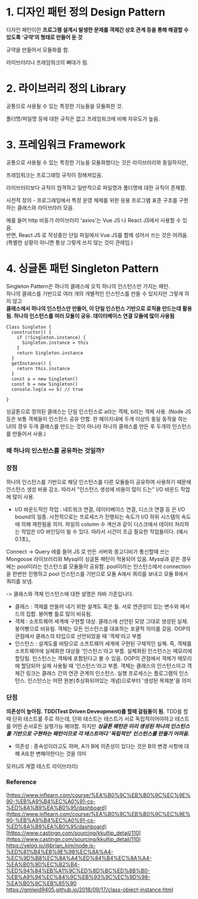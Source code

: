 # 1\. 디자인 패턴 정의 Design Pattern

디자인 패턴이란 **프로그램 설계시 발생한 문제를 객체간 상호 관계 등을 통해 해결할 수 있도록 ‘규약’의 형태로 만들어 둔 것**

규약을 만들어서 모듈화를 함.

라이브러리나 프레임워크의 뼈대가 됨.

# 2\. 라이브러리 정의 Library

공통으로 사용될 수 있는 특정한 기능들을 모듈화한 것.

폴더명/파일명 등에 대한 규칙은 없고 프레임워크에 비해 자유도가 높음.

# 3\. 프레임워크 Framework

공통으로 사용될 수 있는 특정한 기능을 모듈화했다는 것은 라이브러리와 동일하지만,

프레임워크는 프로그래밍 규칙이 정해져있음.

라이브러리보다 규칙이 엄격하고 일반적으로 파일명과 폴더명에 대한 규칙이 존재함.

사전적 정의 - 프로그래밍에서 특정 운영 체제를 위한 응용 프로그램 표준 구조를 구현하는 클래스와 라이브라러 모음.

예를 들어 http 비동기 라이브러리 'axios'는 Vue JS 나 React JS에서 사용할 수 있음.  
반면, React JS 로 작성중인 단일 파일에서 Vue JS를 함께 섞어서 쓰는 것은 어려움.  
(특별한 상황이 아니면 통상 그렇게 쓰지 않는 것이 관례임.)

# 4\. 싱글톤 패턴 Singleton Pattern

Singleton Pattern은 하나의 클래스에 오직 하나의 인스턴스만 가지는 패턴.  
하나의 클래스를 기반으로 여러 개의 개별적인 인스턴스를 만들 수 있지지만 그렇게 하지 않고  
**클래스에서 하나의 인스턴스만 만들어, 이 단일 인스턴스 기반으로 로직을 만드는데 활용됨.
하나의 인스턴스를 여러 모듈이 공유.
데이터베이스 연결 모듈에 많이 사용됨**

```
Class Singleton {
  constructor() {
    if (!Singleton.instance) {
      Singleton.instance = this
    }
    return Singleton.instance
  }
  getInstance() {
    return this.instance
  }
  const a = new Singleton()
  const b = new Singleton()
  console.log(a == b) // true

}

```

싱글톤으로 정의된 클래스는 단일 인스턴스로 a라는 객체, b라는 객체 사용.
(Node JS등은 보통 객체들이 인스턴스 공유 안함. 한 페이지내에 두개 이상의 동일 동작을 하는 UI의 경우 두개 클래스를 만드는 것이 아니라 하나의 클래스를 만든 후 두개의 인스턴스를 만들어서 사용.)

### 왜 하나의 인스턴스를 공유하는 것일까?

### 장점

하나의 인스턴스를 기반으로 해당 인스턴스를 다른 모듈들이 공유하여 사용하기 때문에 인스턴스 생성 비용 감소.
따라서 "인스턴스 생성에 비용이 많이 드는" I/O 바운드 작업에 많이 사용.

- I/O 바운드적인 작업 : 네트워크 연결, 데이터베이스 연결, 디스크 연결 등 은 I/O bound의 일종. 사전적으로는 프로세스가 진행되는 속도가 I/O 하위 시스템의 속도에 의해 제한됨을 의미. 파일의 column 수 계산과 같이 디스크에서 데이터 처리하는 작업은 I/O 바인딩이 될 수 있다. 따라서 시간이 조금 필요한 작업들이다. (예시 0.1초)\_

Connect -> Query
에를 들어
JS 로 만든 서버와 몽고디비가 통신할때 쓰는 Mongoose 라이브러리와 Mysql이 싱글톤 패턴이 적용되어 있음.
Mysql과 같은 경우에는 pool이라는 인스턴스를 모듈들이 공유함.
pool이라는 인스턴스에서 connection을 한번만 진행하고 pool 인스턴스를 기반으로 모듈 A에서 쿼리를 보내고 모듈 B에서 쿼리를 보냄.

-> 클래스와 객체 인스턴스에 대한 설명은 자바 기준입니다.

- 클래스 : 객체를 만들어 내기 위한 설계도 혹은 틀. 서로 연관성이 있는 변수와 메서드의 집합. 붕어빵 틀로 많이 비유됨.
- 객체 : 소프트웨어 세계에 구현할 대상. 클래스에 선언된 모양 그대로 생성된 실체. 붕어빵으로 비유됨. 객체는 모든 인스턴스를 대표하는 포괄적 의미를 갖음. OOP의 관점에서 클래스의 타입으로 선언되었을 때 '객체'라고 부름
- 인스턴스 : 설계도를 바탕으로 소프트웨어 세계에 구현된 구체적인 실쳬. 즉, 객체를 소프트웨어에 실페화한 대상을 '인스턴스'라고 부름. 실체화된 인스턴스는 메모리에 할당됨. 인스턴스는 객체에 포함된다고 볼 수 있음. OOP의 관점에서 객체가 메모리에 할당되어 실제 사용될 때 '인스턴스'라고 부름. 객체는 클래스의 인스턴스이고 객체간 링크는 클래스 간의 연관 관계의 인스턴스. 실행 프로세스는 플로그램의 인스턴스. 인스턴스는 어떤 원본(추상화되어있는 개념)으로부터 '생성된 복제본'을 의미

### 단점

**의존성이 높아짐.**
**TDD(Test Driven Deveopment)를 할때 걸림돌이 됨.**
TDD를 할 때 단위 테스트를 주로 하는데, 단위 테스트는 테스트가 서로 독립적이어야하고 테스트를 어떤 순서로든 실행가능 해야함.
하지만 **_싱글톤 패턴은 미리 생성된 하나의 인스턴스를 기반으로 구현하는 패턴이므로 각 테스트마다 '독립적인' 인스턴스를 만들기 어려움._**

- 의존성 : 종속성이라고도 하며, A가 B에 의존성이 있다는 것은 B의 변경 사항에 대해 A또한 변해야한다는 것을 의미

모카(JS 계열 테스트 라이브러리)

### Reference

[https://www.inflearn.com/course/%EA%B0%9C%EB%B0%9C%EC%9E%90-%EB%A9%B4%EC%A0%91-cs-%ED%8A%B9%EA%B0%95/dashboard](https://www.inflearn.com/course/%EA%B0%9C%EB%B0%9C%EC%9E%90-%EB%A9%B4%EC%A0%91-cs-%ED%8A%B9%EA%B0%95/dashboard)  
[https://www.castingn.com/sourcing/kkultip_detail/110](https://www.castingn.com/sourcing/kkultip_detail/110)
https://velog.io/@brian_kim/node.js-%ED%81%B4%EB%9E%98%EC%8A%A4-%EC%9D%B8%EC%8A%A4%ED%84%B4%EC%8A%A4-%EA%B0%9D%EC%B2%B4-%ED%94%84%EB%A1%9C%ED%8D%BC%ED%8B%B0-%EB%A9%94%EC%84%9C%EB%93%9C%EC%9D%98-%EA%B0%9C%EB%85%90
https://gmlwjd9405.github.io/2018/09/17/class-object-instance.html
